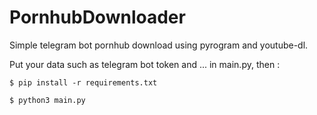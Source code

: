 # PornhubDownloader
Simple telegram bot pornhub download using pyrogram and youtube-dl.

Put your data such as telegram bot token and ... in main.py, then :

`$ pip install -r requirements.txt`

`$ python3 main.py`
